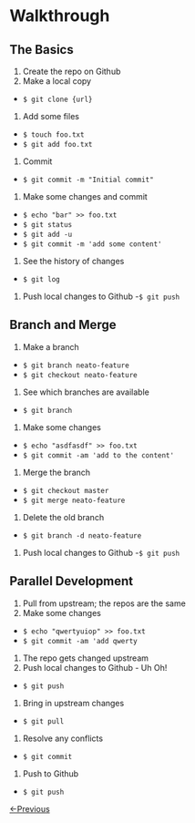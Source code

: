 # Walkthrough
## The Basics
1. Create the repo on Github
1. Make a local copy
  - `$ git clone {url}`
1. Add some files
  - `$ touch foo.txt`
  - `$ git add foo.txt`
1. Commit
  - `$ git commit -m "Initial commit"`
1. Make some changes and commit
  - `$ echo "bar" >> foo.txt`
  - `$ git status`
  - `$ git add -u`
  - `$ git commit -m 'add some content'`
1. See the history of changes
  - `$ git log`
1. Push local changes to Github
    -`$ git push`

## Branch and Merge
1. Make a branch
  - `$ git branch neato-feature`
  - `$ git checkout neato-feature`
1. See which branches are available
  - `$ git branch`
1. Make some changes
  - `$ echo "asdfasdf" >> foo.txt`
  - `$ git commit -am 'add to the content'`
1. Merge the branch
  - `$ git checkout master`
  - `$ git merge neato-feature`
1. Delete the old branch
  - `$ git branch -d neato-feature`
1. Push local changes to Github
    -`$ git push`

##  Parallel Development
1. Pull from upstream; the repos are the same
1. Make some changes
  - `$ echo "qwertyuiop" >> foo.txt`
  - `$ git commit -am 'add qwerty`
1. The repo gets changed upstream
1. Push local changes to Github - Uh Oh!
  - `$ git push`
1. Bring in upstream changes
  - `$ git pull`
1. Resolve any conflicts
 - `$ git commit`
1. Push to Github
  - `$ git push`

[<-Previous](git.md)